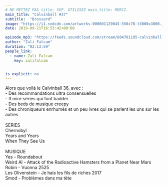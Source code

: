 ```yaml
---
# NE METTEZ PAS title: SVP. UTILISEZ main_title: MERCI.
main_title: "Calvinball #37"
subtitle:  "Brossard"
image: "https://i1.sndcdn.com/artworks-000601129045-550z78-t3000x3000.jpg"
date: 2019-09-21T16:53:42+00:00

episode_mp3: "https://feeds.soundcloud.com/stream/684701185-calvinball-radio-calvinball-37-brossard.mp3"
author: "Zali Falcam"
duration: "02:13:59"
people_link: 
  - name: Zali Falcam
    key: zalifalcam


is_explicit: no
---
```


<PodcastHeader/>

<!-- ECRIRE LA DESCRIPTION DE L'EPISODE SOUS CETTE LIGNE -->
Alors que voilà le Calvinball 36, avec :<br>- Des recommandations ultra consensuelles<br>- 3 mini-séries qui font badder<br>- Des beds de musique creepy<br>- Des chroniqueurs enrhumés et un peu ivres qui se parlent les uns sur les autres<br><br>SERIES<br>Chernobyl<br>Years and Years<br>When They See Us<br><br>MUSIQUE<br>Yes - Roundabout<br>Weird Al - Attack of the Radioactive Hamsters from a Planet Near Mars<br>Robin - Vuonna 2525<br>Les Olivenstein - Je hais les fils de riches 2017<br>Smod - Problèmes dans ma tête


